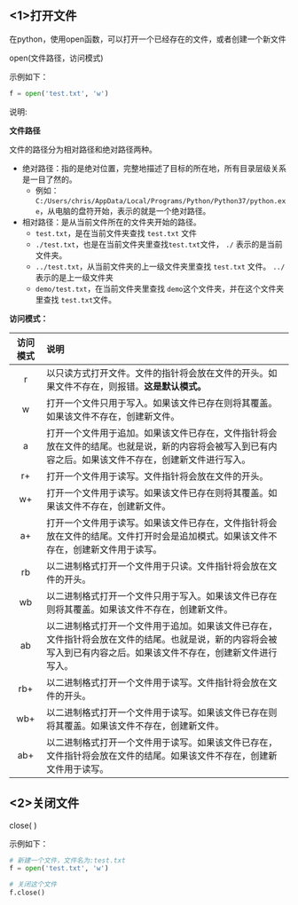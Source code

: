 ## <1>打开文件

在python，使用open函数，可以打开一个已经存在的文件，或者创建一个新文件

open(文件路径，访问模式)

示例如下：

```python
f = open('test.txt', 'w')
```

说明:

**文件路径**

文件的路径分为相对路径和绝对路径两种。

- 绝对路径：指的是绝对位置，完整地描述了目标的所在地，所有目录层级关系是一目了然的。
  - 例如：`C:/Users/chris/AppData/Local/Programs/Python/Python37/python.exe`，从电脑的盘符开始，表示的就是一个绝对路径。
- 相对路径：是从当前文件所在的文件夹开始的路径。
  - `test.txt`，是在当前文件夹查找 `test.txt` 文件
  - `./test.txt`，也是在当前文件夹里查找`test.txt`文件， `./` 表示的是当前文件夹。
  - `../test.txt`，从当前文件夹的上一级文件夹里查找 `test.txt` 文件。 `../` 表示的是上一级文件夹
  - `demo/test.txt`，在当前文件夹里查找 `demo`这个文件夹，并在这个文件夹里查找 `test.txt`文件。

**访问模式：**

| 访问模式 | 说明                                                         |
| :------: | :----------------------------------------------------------- |
|    r     | 以只读方式打开文件。文件的指针将会放在文件的开头。如果文件不存在，则报错。**这是默认模式。** |
|    w     | 打开一个文件只用于写入。如果该文件已存在则将其覆盖。如果该文件不存在，创建新文件。 |
|    a     | 打开一个文件用于追加。如果该文件已存在，文件指针将会放在文件的结尾。也就是说，新的内容将会被写入到已有内容之后。如果该文件不存在，创建新文件进行写入。 |
|    r+    | 打开一个文件用于读写。文件指针将会放在文件的开头。           |
|    w+    | 打开一个文件用于读写。如果该文件已存在则将其覆盖。如果该文件不存在，创建新文件。 |
|    a+    | 打开一个文件用于读写。如果该文件已存在，文件指针将会放在文件的结尾。文件打开时会是追加模式。如果该文件不存在，创建新文件用于读写。 |
|    rb    | 以二进制格式打开一个文件用于只读。文件指针将会放在文件的开头。 |
|    wb    | 以二进制格式打开一个文件只用于写入。如果该文件已存在则将其覆盖。如果该文件不存在，创建新文件。 |
|    ab    | 以二进制格式打开一个文件用于追加。如果该文件已存在，文件指针将会放在文件的结尾。也就是说，新的内容将会被写入到已有内容之后。如果该文件不存在，创建新文件进行写入。 |
|   rb+    | 以二进制格式打开一个文件用于读写。文件指针将会放在文件的开头。 |
|   wb+    | 以二进制格式打开一个文件用于读写。如果该文件已存在则将其覆盖。如果该文件不存在，创建新文件。 |
|   ab+    | 以二进制格式打开一个文件用于读写。如果该文件已存在，文件指针将会放在文件的结尾。如果该文件不存在，创建新文件用于读写。 |

## <2>关闭文件

close( )

示例如下：

```python
# 新建一个文件，文件名为:test.txt
f = open('test.txt', 'w')

# 关闭这个文件
f.close()
```
